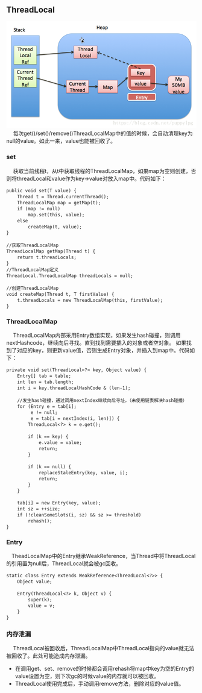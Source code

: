 ## ThreadLocal
![ThreadLocal](../images/jdk/thread-local-001.png)  
&emsp; 每次get()/set()/remove()ThreadLocalMap中的值的时候，会自动清理key为null的value。如此一来，value也能被回收了。  

### set  
&emsp; 获取当前线程t，从t中获取线程的ThreadLocalMap，如果map为空则创建，否则将threadLocal和value作为key->value对放入map中。代码如下：  
	
	public void set(T value) {
        Thread t = Thread.currentThread();
        ThreadLocalMap map = getMap(t);
        if (map != null)
            map.set(this, value);
        else
            createMap(t, value);
    }
	
	//获取ThreadLocalMap
	ThreadLocalMap getMap(Thread t) {
        return t.threadLocals;
    }
	//ThreadLocalMap定义
	ThreadLocal.ThreadLocalMap threadLocals = null;
	
	//创建ThreadLocalMap
	void createMap(Thread t, T firstValue) {
        t.threadLocals = new ThreadLocalMap(this, firstValue);
    }
	
### ThreadLocalMap  
&emsp; ThreadLocalMap内部采用Entry数组实现，如果发生hash碰撞，则调用nextHashcode，继续向后寻找。直到找到需要插入的对象或者空对象。
如果找到了对应的key，则更新value值，否则生成Entry对象，并插入到map中。代码如下：  
	
	private void set(ThreadLocal<?> key, Object value) {
		Entry[] tab = table;
		int len = tab.length;
		int i = key.threadLocalHashCode & (len-1);

		//发生hash碰撞，通过调用nextIndex继续向后寻址。（未使用链表解决hash碰撞）
		for (Entry e = tab[i];
			 e != null;
			 e = tab[i = nextIndex(i, len)]) {
			ThreadLocal<?> k = e.get();

			if (k == key) {
				e.value = value;
				return;
			}

			if (k == null) {
				replaceStaleEntry(key, value, i);
				return;
			}
		}

		tab[i] = new Entry(key, value);
		int sz = ++size;
		if (!cleanSomeSlots(i, sz) && sz >= threshold)
			rehash();
	}
	
### Entry  
&emsp;TheadLocalMap中的Entry继承WeakReference，当Thread中将ThreadLocal的引用置为null后，ThreadLocal就会被gc回收。  

	static class Entry extends WeakReference<ThreadLocal<?>> {
		Object value;

		Entry(ThreadLocal<?> k, Object v) {
			super(k);
			value = v;
		}
	}
	
### 内存泄漏  
&emsp; ThreadLocal被回收后，ThreadLocalMap中ThreadLocal指向的value就无法被回收了。此处可能造成内存泄漏。  
* 在调用get、set、remove的时候都会调用rehash将map中key为空的Entry的value设置为空，则下次gc的时候value的内存就可以被回收。  
* ThreadLocal使用完成后，手动调用remove方法，删除对应的value值。  